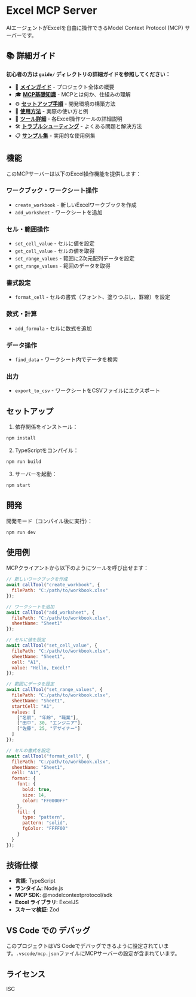 # Excel MCP Server

AIエージェントがExcelを自由に操作できるModel Context Protocol (MCP) サーバーです。

## 📚 詳細ガイド

**初心者の方は `guide/` ディレクトリの詳細ガイドを参照してください：**

- 📖 **[メインガイド](./guide/README.md)** - プロジェクト全体の概要
- 🎓 **[MCP基礎知識](./guide/01-basics.md)** - MCPとは何か、仕組みの理解
- ⚙️ **[セットアップ手順](./guide/02-setup.md)** - 開発環境の構築方法
- 🚀 **[使用方法](./guide/03-usage.md)** - 実際の使い方と例
- 🔧 **[ツール詳細](./guide/04-tools.md)** - 各Excel操作ツールの詳細説明
- 🛠️ **[トラブルシューティング](./guide/05-troubleshooting.md)** - よくある問題と解決方法
- 📋 **[サンプル集](./guide/06-samples.md)** - 実用的な使用例集

## 機能

このMCPサーバーは以下のExcel操作機能を提供します：

### ワークブック・ワークシート操作
- `create_workbook` - 新しいExcelワークブックを作成
- `add_worksheet` - ワークシートを追加

### セル・範囲操作
- `set_cell_value` - セルに値を設定
- `get_cell_value` - セルの値を取得
- `set_range_values` - 範囲に2次元配列データを設定
- `get_range_values` - 範囲のデータを取得

### 書式設定
- `format_cell` - セルの書式（フォント、塗りつぶし、罫線）を設定

### 数式・計算
- `add_formula` - セルに数式を追加

### データ操作
- `find_data` - ワークシート内でデータを検索

### 出力
- `export_to_csv` - ワークシートをCSVファイルにエクスポート

## セットアップ

1. 依存関係をインストール：
```bash
npm install
```

2. TypeScriptをコンパイル：
```bash
npm run build
```

3. サーバーを起動：
```bash
npm start
```

## 開発

開発モード（コンパイル後に実行）：
```bash
npm run dev
```

## 使用例

MCPクライアントから以下のようにツールを呼び出せます：

```javascript
// 新しいワークブックを作成
await callTool("create_workbook", {
  filePath: "C:/path/to/workbook.xlsx"
});

// ワークシートを追加
await callTool("add_worksheet", {
  filePath: "C:/path/to/workbook.xlsx",
  sheetName: "Sheet1"
});

// セルに値を設定
await callTool("set_cell_value", {
  filePath: "C:/path/to/workbook.xlsx",
  sheetName: "Sheet1",
  cell: "A1",
  value: "Hello, Excel!"
});

// 範囲にデータを設定
await callTool("set_range_values", {
  filePath: "C:/path/to/workbook.xlsx",
  sheetName: "Sheet1",
  startCell: "A1",
  values: [
    ["名前", "年齢", "職業"],
    ["田中", 30, "エンジニア"],
    ["佐藤", 25, "デザイナー"]
  ]
});

// セルの書式を設定
await callTool("format_cell", {
  filePath: "C:/path/to/workbook.xlsx",
  sheetName: "Sheet1",
  cell: "A1",
  format: {
    font: {
      bold: true,
      size: 14,
      color: "FF0000FF"
    },
    fill: {
      type: "pattern",
      pattern: "solid",
      fgColor: "FFFF00"
    }
  }
});
```

## 技術仕様

- **言語**: TypeScript
- **ランタイム**: Node.js
- **MCP SDK**: @modelcontextprotocol/sdk
- **Excel ライブラリ**: ExcelJS
- **スキーマ検証**: Zod

## VS Code での デバッグ

このプロジェクトはVS Codeでデバッグできるように設定されています。`.vscode/mcp.json`ファイルにMCPサーバーの設定が含まれています。

## ライセンス

ISC
